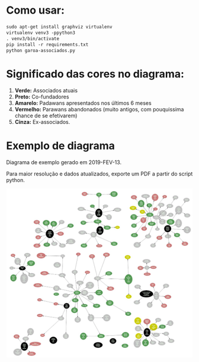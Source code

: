 # Como usar:

    sudo apt-get install graphviz virtualenv
    virtualenv venv3 -ppython3
    . venv3/bin/activate
    pip install -r requirements.txt
    python garoa-associados.py

# Significado das cores no diagrama:

1. **Verde:** Associados atuais
2. **Preto:** Co-fundadores
3. **Amarelo:** Padawans apresentados nos últimos 6 meses
4. **Vermelho:** Parawans abandonados (muito antigos, com pouquissima chance de se efetivarem)
5. **Cinza:** Ex-associados.

# Exemplo de diagrama

Diagrama de exemplo gerado em 2019-FEV-13.

Para maior resolução e dados atualizados, exporte um PDF a partir do script python.

![Gerado em 2019-FEV-13.](exemplo/diagrama_garoa.jpg)
